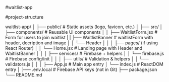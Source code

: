 #waitlist-app

#project-structure

waitlist-app/
│
├── public/ # Static assets (logo, favicon, etc.)
│
├── src/
│ ├── components/ # Reusable UI components
│ │ ├── WaitlistForm.jsx # Form for users to join waitlist
| | ├── WaitlistBanner # waitlistForm with header, decription and image
│ │ └── Header
│ │
│ ├── pages/ (if using React Router)
│ │ └── Home.jsx # Landing page with Header and WaitlistBanner
│ │
│ ├── services/ # Firebase + helpers
│ │ └── firebase.js # Firebase config/init
│ │
│ ├── utils/ # Validation & helpers
│ │ └── validators.js
│ │
│ ├── App.js # Main app entry
│ └── index.js # ReactDOM entry
│
├── .env.local # Firebase API keys (not in Git)
├── package.json
└── README.md
